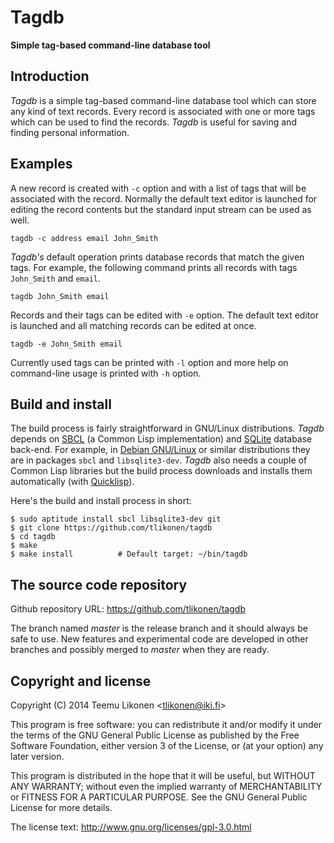 Tagdb
=====

**Simple tag-based command-line database tool**


Introduction
------------

_Tagdb_ is a simple tag-based command-line database tool which can store
any kind of text records. Every record is associated with one or more
tags which can be used to find the records. _Tagdb_ is useful for saving
and finding personal information.


Examples
--------

A new record is created with `-c` option and with a list of tags that
will be associated with the record. Normally the default text editor is
launched for editing the record contents but the standard input stream
can be used as well.

    tagdb -c address email John_Smith

_Tagdb's_ default operation prints database records that match the given
tags. For example, the following command prints all records with tags
`John_Smith` and `email`.

    tagdb John_Smith email

Records and their tags can be edited with `-e` option. The default text
editor is launched and all matching records can be edited at once.

    tagdb -e John_Smith email

Currently used tags can be printed with `-l` option and more help on
command-line usage is printed with `-h` option.


Build and install
-----------------

The build process is fairly straightforward in GNU/Linux distributions.
_Tagdb_ depends on [SBCL][] (a Common Lisp implementation) and
[SQLite][] database back-end. For example, in [Debian GNU/Linux][Debian]
or similar distributions they are in packages `sbcl` and
`libsqlite3-dev`. _Tagdb_ also needs a couple of Common Lisp libraries
but the build process downloads and installs them automatically (with
[Quicklisp][QL]).

Here's the build and install process in short:

    $ sudo aptitude install sbcl libsqlite3-dev git
    $ git clone https://github.com/tlikonen/tagdb
    $ cd tagdb
    $ make
    $ make install          # Default target: ~/bin/tagdb


[SBCL]:    http://www.sbcl.org/
[SQLite]:  http://www.sqlite.org/
[Debian]:  http://www.debian.org/
[QL]:      http://www.quicklisp.org/


The source code repository
--------------------------

Github repository URL: <https://github.com/tlikonen/tagdb>

The branch named _master_ is the release branch and it should always be
safe to use. New features and experimental code are developed in other
branches and possibly merged to _master_ when they are ready.


Copyright and license
---------------------

Copyright (C) 2014 Teemu Likonen <<tlikonen@iki.fi>>

This program is free software: you can redistribute it and/or modify it
under the terms of the GNU General Public License as published by the
Free Software Foundation, either version 3 of the License, or (at your
option) any later version.

This program is distributed in the hope that it will be useful, but
WITHOUT ANY WARRANTY; without even the implied warranty of
MERCHANTABILITY or FITNESS FOR A PARTICULAR PURPOSE. See the GNU General
Public License for more details.

The license text: <http://www.gnu.org/licenses/gpl-3.0.html>
